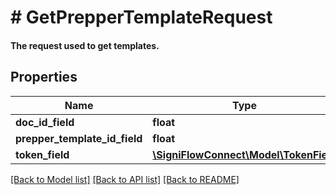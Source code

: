 # # GetPrepperTemplateRequest

#### The request used to get templates.

## Properties

Name | Type | Description | Notes
------------ | ------------- | ------------- | -------------
**doc_id_field** | **float** |  |
**prepper_template_id_field** | **float** |  |
**token_field** | [**\SigniFlowConnect\Model\TokenField**](TokenField.md) |  |

[[Back to Model list]](../../README.md#models) [[Back to API list]](../../README.md#endpoints) [[Back to README]](../../README.md)
